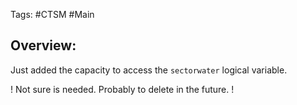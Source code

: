 Tags: #CTSM #Main 

## Overview:
Just added the capacity to access the `sectorwater` logical variable.

! Not sure is needed. Probably to delete in the future. ! 